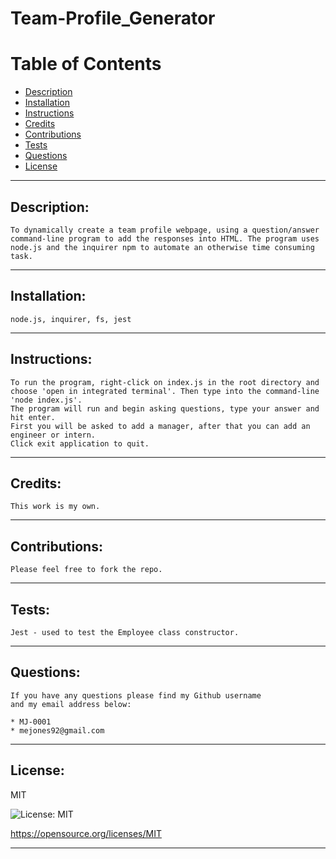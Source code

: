 # Team-Profile_Generator

# Table of Contents
- [Description](#description)
- [Installation](#installation)
- [Instructions](#instructions)
- [Credits](#credits)
- [Contributions](#contributions)
- [Tests](#tests)
- [Questions](#questions)
- [License](#license)
---

## Description:
```
To dynamically create a team profile webpage, using a question/answer
command-line program to add the responses into HTML. The program uses 
node.js and the inquirer npm to automate an otherwise time consuming task.
```
---
## Installation:
```
node.js, inquirer, fs, jest
```
---
## Instructions:
```
To run the program, right-click on index.js in the root directory and 
choose 'open in integrated terminal'. Then type into the command-line 'node index.js'. 
The program will run and begin asking questions, type your answer and hit enter. 
First you will be asked to add a manager, after that you can add an engineer or intern. 
Click exit application to quit.
```
---
## Credits:
```
This work is my own.
```
---
## Contributions:
```
Please feel free to fork the repo.
```
---
## Tests:
```
Jest - used to test the Employee class constructor.
```
---
## Questions:
```  
If you have any questions please find my Github username 
and my email address below:  

* MJ-0001
* mejones92@gmail.com
```
---
## License:  

MIT  

![License: MIT](https://img.shields.io/badge/License-MIT-yellow.svg)  

https://opensource.org/licenses/MIT

---